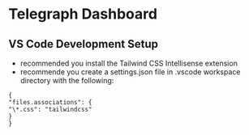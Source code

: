 # Telegraph Dashboard

## VS Code Development Setup

- recommended you install the Tailwind CSS Intellisense extension
- recommende you create a settings.json file in .vscode workspace directory with the following:

```
{
"files.associations": {
"\*.css": "tailwindcss"
}
}
```
